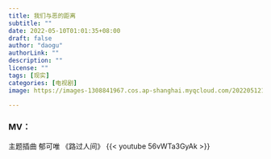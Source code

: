 ```yaml
---
title: 我们与恶的距离
subtitle: ""
date: 2022-05-10T01:01:35+08:00
draft: false
author: "daogu"
authorLink: ""
description: "" 
license: ""
tags: [现实]
categories: [电视剧]
image: https://images-1308841967.cos.ap-shanghai.myqcloud.com/202205121431678.webp

---
```


### MV：

主题插曲 郁可唯 《路过人间》
{{< youtube 56vWTa3GyAk >}}